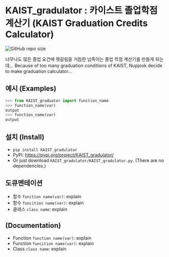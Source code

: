 # KAIST_gradulator : 카이스트 졸업학점 계산기 (KAIST Graduation Credits Calculator)
![GitHub repo size](https://img.shields.io/github/repo-size/YiSeongYeop/KAIST_gradulator)

너무나도 많은 졸업 요건에 헷갈림을 거듭한 넙죽이는 졸업 학점 계산기를 만들게 되는데...
Because of too many graduation conditions of KAIST, Nupjook decide to make
graduation calculator...

## 예시 (Examples)
```python
>>> from KAIST_graduator import function_name
>>> function_name(var)
output
>>> function_name(var)
output
```

## 설치 (Install)
* `pip install KAIST_gradulator`
* PyPI: https://pypi.org/project/KAIST_gradulator/
* Or just download `KAIST_gradulator/KAIST_gradulator.py`. (There are no dependencies.)

## 도큐멘테이션
* 함수 `function name(var)`: explain
* 함수 `funcition name(var)`: explain
* 클래스 `class name`: explain

## (Documentation)
* Function `function name(var)`: explain
* Function `funcition name(var)`: explain
* Class `class name`: explain
